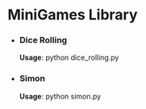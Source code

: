 # MiniGames Library

- ### Dice Rolling
  **Usage**: python dice_rolling.py
- ### Simon
  **Usage**: python simon.py

